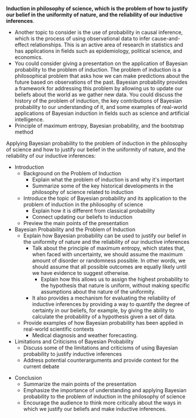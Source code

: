**Induction in philosophy of science, which is the problem of how to justify our belief in the uniformity of nature, and the reliability of our inductive inferences**.
* Another topic to consider is the use of probability in causal inference, which is the process of using observational data to infer cause-and-effect relationships. This is an active area of research in statistics and has applications in fields such as epidemiology, political science, and economics.
* You could consider giving a presentation on the application of Bayesian probability to the problem of induction. The problem of induction is a philosophical problem that asks how we can make predictions about the future based on observations of the past. Bayesian probability provides a framework for addressing this problem by allowing us to update our beliefs about the world as we gather new data. You could discuss the history of the problem of induction, the key contributions of Bayesian probability to our understanding of it, and some examples of real-world applications of Bayesian induction in fields such as science and artificial intelligence.
* Principle of maximum entropy, Bayesian probability, and the bootstrap method

Applying Bayesian probability to the problem of induction in the philosophy of science and how to justify our belief in the uniformity of nature, and the reliability of our inductive inferences:
* Introduction
	* Background on the Problem of Induction
		* Explain what the problem of induction is and why it's important
		* Summarize some of the key historical developments in the philosophy of science related to induction
	* Introduce the topic of Bayesian probability and its application to the problem of induction in the philosophy of science
		* Explain how it is different from classical probability
		* Connect updating our beliefs to induction
	* Preview the main points of the presentation
* Bayesian Probability and the Problem of Induction
	* Explain how Bayesian probability can be used to justify our belief in the uniformity of nature and the reliability of our inductive inferences
		* Talk about the principle of maximum entropy, which states that, when faced with uncertainty, we should assume the maximum amount of disorder or randomness possible. In other words, we should assume that all possible outcomes are equally likely until we have evidence to suggest otherwise.
			* Explain how this allows us to assign the highest probability to the hypothesis that nature is uniform, without making specific assumptions about the nature of the uniformity.
		* It also provides a mechanism for evaluating the reliability of inductive inferences by providing a way to quantify the degree of certainty in our beliefs, for example, by giving the ability to calculate the probability of a hypothesis given a set of data.
	* Provide examples of how Bayesian probability has been applied in real-world scientific contexts
		* Medical diagnosis and weather forecasting.
* Limitations and Criticisms of Bayesian Probability
	- Discuss some of the limitations and criticisms of using Bayesian probability to justify inductive inferences
	- Address potential counterarguments and provide context for the current debate
- Conclusion
	-  Summarize the main points of the presentation
	-  Emphasize the importance of understanding and applying Bayesian probability to the problem of induction in the philosophy of science
	-  Encourage the audience to think more critically about the ways in which we justify our beliefs and make inductive inferences.